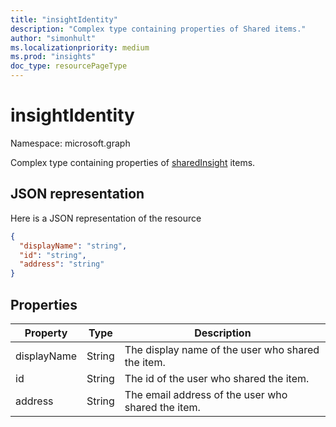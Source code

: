 ```yaml
---
title: "insightIdentity"
description: "Complex type containing properties of Shared items."
author: "simonhult"
ms.localizationpriority: medium
ms.prod: "insights"
doc_type: resourcePageType
---
```


# insightIdentity

Namespace: microsoft.graph

Complex type containing properties of [sharedInsight](insights-shared.md) items. 

## JSON representation
Here is a JSON representation of the resource

<!-- {
  "blockType": "resource",
  "optionalProperties": [
  ],
  "@odata.type": "microsoft.graph.insightIdentity"
}-->
```json
{
  "displayName": "string",
  "id": "string",
  "address": "string"
}
```

## Properties

| Property              | Type          | Description  |
| -------------         |-----------    | -------------|
| displayName      	| String	      | The display name of the user who shared the item. |
| id     		  | String        | The id of the user who shared the item.     |
| address      	      | String	    | The email address of the user who shared the item.  |

